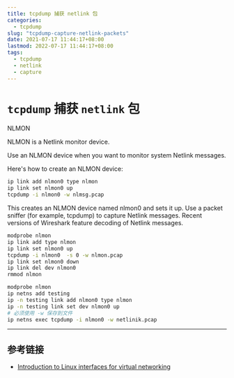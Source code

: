 ```yaml
---
title: tcpdump 捕获 netlink 包
categories:
  - tcpdump
slug: "tcpdump-capture-netlink-packets"
date: 2021-07-17 11:44:17+08:00
lastmod: 2022-07-17 11:44:17+08:00
tags:
  - tcpdump
  - netlink
  - capture
---
```


# `tcpdump` 捕获 `netlink` 包

NLMON

NLMON is a Netlink monitor device.

Use an NLMON device when you want to monitor system Netlink messages.

Here's how to create an NLMON device:

```bash
ip link add nlmon0 type nlmon
ip link set nlmon0 up
tcpdump -i nlmon0 -w nlmsg.pcap
```

This creates an NLMON device named nlmon0 and sets it up. Use a packet sniffer (for example, tcpdump) to capture Netlink messages. Recent versions of Wireshark feature decoding of Netlink messages.

<!-- more -->

```bash
modprobe nlmon
ip link add type nlmon
ip link set nlmon0 up
tcpdump -i nlmon0  -s 0 -w nlmon.pcap 
ip link set nlmon0 down
ip link del dev nlmon0
rmmod nlmon
```

```bash
modprobe nlmon
ip netns add testing
ip -n testing link add nlmon0 type nlmon
ip -n testing link set dev nlmon0 up
# 必须使用 -w 保存到文件
ip netns exec tcpdump -i nlmon0 -w netlinik.pcap
```

----

## 参考链接

- [Introduction to Linux interfaces for virtual networking](https://developers.redhat.com/blog/2018/10/22/introduction-to-linux-interfaces-for-virtual-networking#nlmon)
